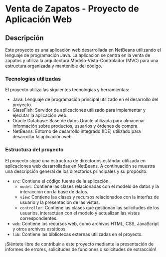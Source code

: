 # Venta de Zapatos - Proyecto de Aplicación Web

## Descripción

Este proyecto es una aplicación web desarrollada en NetBeans utilizando el lenguaje de programación Java. La aplicación se centra en la venta de zapatos y utiliza la arquitectura Modelo-Vista-Controlador (MVC) para una estructura organizada y mantenible del código.


### Tecnologías utilizadas

El proyecto utiliza las siguientes tecnologías y herramientas:

- Java: Lenguaje de programación principal utilizado en el desarrollo del proyecto.
- GlassFish: Servidor de aplicaciones utilizado para implementar y ejecutar la aplicación web.
- Oracle Database: Base de datos Oracle utilizada para almacenar información sobre productos, usuarios y órdenes de compra.
- NetBeans: Entorno de desarrollo integrado (IDE) utilizado para desarrollar la aplicación web.

### Estructura del proyecto

El proyecto sigue una estructura de directorios estándar utilizada en aplicaciones web desarrolladas en NetBeans. A continuación se muestra una descripción general de los directorios principales y su propósito:

- `src`: Contiene el código fuente de la aplicación.
  - `model`: Contiene las clases relacionadas con el modelo de datos y la interacción con la base de datos.
  - `view`: Contiene las clases y recursos relacionados con la interfaz de usuario y la presentación de las vistas.
  - `controller`: Contiene las clases que gestionan las solicitudes de los usuarios, interactúan con el modelo y actualizan las vistas correspondientes.
- `web`: Contiene los recursos web, como archivos HTML, CSS, JavaScript y otros archivos estáticos.
- `lib`: Contiene las bibliotecas externas utilizadas en el proyecto.


¡Siéntete libre de contribuir a este proyecto mediante la presentación de informes de errores, solicitudes de funciones o solicitudes de extracción!
